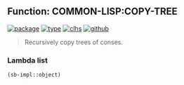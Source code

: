 ## Function: COMMON-LISP:COPY-TREE
[![package](https://img.shields.io/badge/Package-COMMON--LISP-5f9ea0.svg?style=social&colorA=999999)](../) [![type](https://img.shields.io/badge/Type-Function-5f9ea0.svg?style=social&colorA=999999)](../#function) [![clhs](https://img.shields.io/badge/CLHS-COPY--TREE-5f9ea0.svg?style=social&colorA=999999)](http://www.lispworks.com/documentation/HyperSpec/Body/f_cp_tre.htm) [![github](https://img.shields.io/badge/GitHub-View_the_source-5f9ea0.svg?style=social&colorA=999999&logo=github)](https://github.com/sbcl/sbcl/blob/master/src/code/list.lisp/) 

> Recursively copy trees of conses.

### Lambda list
```cl
(sb-impl::object)
```
